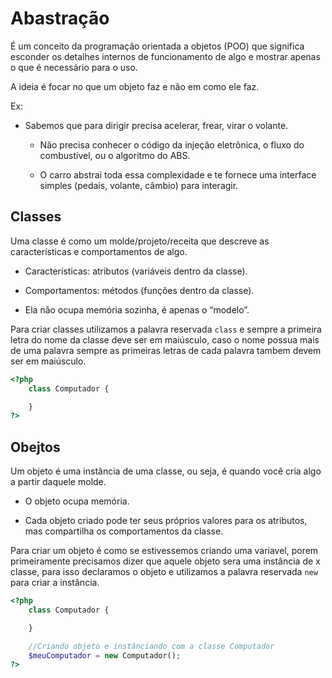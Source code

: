 # Abastração

É um conceito da programação orientada a objetos (POO) que significa esconder os detalhes internos de funcionamento de algo e mostrar apenas o que é necessário para o uso.

A ideia é focar no que um objeto faz e não em como ele faz.

Ex:

* Sabemos que para dirigir precisa acelerar, frear, virar o volante.
    
    * Não precisa conhecer o código da injeção eletrônica, o fluxo do combustível, ou o algoritmo do ABS.
    
    * O carro abstrai toda essa complexidade e te fornece uma interface simples (pedais, volante, câmbio) para interagir.

## Classes

Uma classe é como um molde/projeto/receita que descreve as características e comportamentos de algo.

* Características: atributos (variáveis dentro da classe).

* Comportamentos: métodos (funções dentro da classe).

* Ela não ocupa memória sozinha, é apenas o “modelo”.

Para criar classes utilizamos a palavra reservada ``class`` e sempre a primeira letra do nome da classe deve ser em maiúsculo, caso o nome possua mais de uma palavra sempre as primeiras letras de cada palavra tambem devem ser em maiúsculo.

```php
<?php
    class Computador {

    }
?>
```

## Obejtos

Um objeto é uma instância de uma classe, ou seja, é quando você cria algo a partir daquele molde.

* O objeto ocupa memória.

* Cada objeto criado pode ter seus próprios valores para os atributos, mas compartilha os comportamentos da classe.

Para criar um objeto é como se estivessemos criando uma variavel, porem primeiramente precisamos dizer que aquele objeto sera uma instância de x classe, para isso declaramos o objeto e utilizamos a palavra reservada ``new`` para criar a instância.

```php
<?php
    class Computador {

    }

    //Criando objeto e instânciando com a classe Computador
    $meuComputador = new Computador();
?>
```
